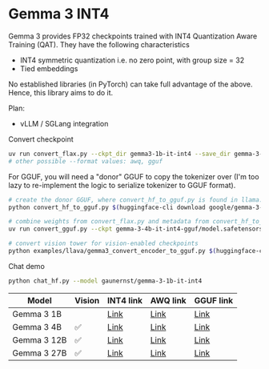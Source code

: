 # Gemma 3 INT4

Gemma 3 provides FP32 checkpoints trained with INT4 Quantization Aware Training (QAT). They have the following characteristics
- INT4 symmetric quantization i.e. no zero point, with group size = 32
- Tied embeddings

No established libraries (in PyTorch) can take full advantage of the above. Hence, this library aims to do it.

Plan:
- vLLM / SGLang integration

Convert checkpoint

```bash
uv run convert_flax.py --ckpt_dir gemma3-1b-it-int4 --save_dir gemma-3-1b-it-int4 --format int4
# other possible --format values: awq, gguf
```

For GGUF, you will need a "donor" GGUF to copy the tokenizer over (I'm too lazy to re-implement the logic to serialize tokenizer to GGUF format).

```bash
# create the donor GGUF, where convert_hf_to_gguf.py is found in llama.cpp repo
python convert_hf_to_gguf.py $(huggingface-cli download google/gemma-3-4b-it) --outtype bf16 --outfile gemma-3-4b-it-BF16.gguf

# combine weights from convert_flax.py and metadata from convert_hf_to_gguf.py
uv run convert_gguf.py --ckpt gemma-3-4b-it-int4-gguf/model.safetensors --metadata gemma-3-4b-it-BF16.gguf --save_path gemma-3-4b-it-q4_0.gguf

# convert vision tower for vision-enabled checkpoints
python examples/llava/gemma3_convert_encoder_to_gguf.py $(huggingface-cli download google/gemma-3-4b-it) --outtype bf16 --outfile mmproj-bf16.gguf
```

Chat demo

```bash
python chat_hf.py --model gaunernst/gemma-3-1b-it-int4
```

Model       | Vision | INT4 link | AWQ link | GGUF link
------------|--------|-----------|----------|-----------
Gemma 3 1B  |        | [Link](https://huggingface.co/gaunernst/gemma-3-1b-it-int4) | [Link](https://huggingface.co/gaunernst/gemma-3-1b-it-int4-awq) | [Link](https://huggingface.co/gaunernst/gemma-3-1b-it-int4-gguf)
Gemma 3 4B  | ✅     | [Link](https://huggingface.co/gaunernst/gemma-3-4b-it-int4) | [Link](https://huggingface.co/gaunernst/gemma-3-4b-it-int4-awq) | [Link](https://huggingface.co/gaunernst/gemma-3-4b-it-int4-gguf)
Gemma 3 12B | ✅     | [Link](https://huggingface.co/gaunernst/gemma-3-12b-it-int4) | [Link](https://huggingface.co/gaunernst/gemma-3-12b-it-int4-awq) | [Link](https://huggingface.co/gaunernst/gemma-3-12b-it-int4-gguf)
Gemma 3 27B | ✅     | [Link](https://huggingface.co/gaunernst/gemma-3-27b-it-int4) | [Link](https://huggingface.co/gaunernst/gemma-3-27b-it-int4-awq) | [Link](https://huggingface.co/gaunernst/gemma-3-27b-it-int4-gguf)
